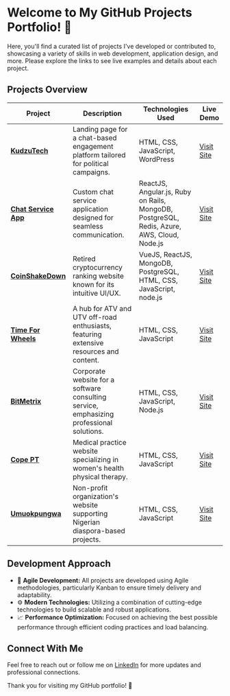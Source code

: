 # Welcome to My GitHub Projects Portfolio! 🌟

Here, you'll find a curated list of projects I've developed or contributed to, showcasing a variety of skills in web development, application design, and more. Please explore the links to see live examples and details about each project.

## Projects Overview

| Project | Description | Technologies Used | Live Demo |
|---------|-------------|-------------------|-----------|
| **[KudzuTech](https://kudzutech.com/)** | Landing page for a chat-based engagement platform tailored for political campaigns. | HTML, CSS, JavaScript, WordPress | [Visit Site](https://kudzutech.com/) |
| **[Chat Service App](https://chatservice.kudzutech.com/app/login)** | Custom chat service application designed for seamless communication. | ReactJS, Angular.js, Ruby on Rails, MongoDB, PostgreSQL, Redis, Azure, AWS, Cloud, Node.js | [Visit Site](https://chatservice.kudzutech.com/app/login) |
| **[CoinShakeDown](https://www.producthunt.com/products/coinshakedown)** | Retired cryptocurrency ranking website known for its intuitive UI/UX. | VueJS, ReactJS, MongoDB, PostgreSQL, HTML, CSS, JavaScript, node.js | [Visit Site](https://www.producthunt.com/products/coinshakedown) |
| **[Time For Wheels](https://www.timeforwheels.com/)** | A hub for ATV and UTV off-road enthusiasts, featuring extensive resources and content. | HTML, CSS, JavaScript | [Visit Site](https://www.timeforwheels.com/) |
| **[BitMetrix](https://bitmetrix.io/)** | Corporate website for a software consulting service, emphasizing professional solutions. | HTML, CSS, JavaScript, Node.js | [Visit Site](https://bitmetrix.io/) |
| **[Cope PT](https://www.copept.com/)** | Medical practice website specializing in women's health physical therapy. | HTML, CSS, JavaScript | [Visit Site](https://www.copept.com/) |
| **[Umuokpungwa](https://umuokpungwa.org/)** | Non-profit organization's website supporting Nigerian diaspora-based projects. | HTML, CSS, JavaScript | [Visit Site](https://umuokpungwa.org/) |

## Development Approach

- 🔄 **Agile Development:** All projects are developed using Agile methodologies, particularly Kanban to ensure timely delivery and adaptability.
- ⚙️ **Modern Technologies:** Utilizing a combination of cutting-edge technologies to build scalable and robust applications.
- 📈 **Performance Optimization:** Focused on achieving the best possible performance through efficient coding practices and load balancing.

## Connect With Me

Feel free to reach out or follow me on [LinkedIn](#) for more updates and professional connections.

Thank you for visiting my GitHub portfolio! 🚀

